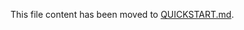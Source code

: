 This file content has been moved to [QUICKSTART.md](https://github.com/avnet-iotconnect/iotc-azurertos-sdk/blob/main/samples/stm32u5/QUICKSTART.md).
